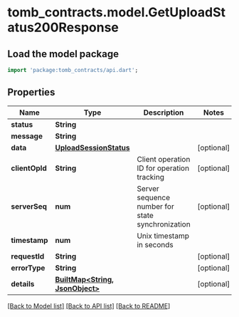 # tomb_contracts.model.GetUploadStatus200Response

## Load the model package
```dart
import 'package:tomb_contracts/api.dart';
```

## Properties
Name | Type | Description | Notes
------------ | ------------- | ------------- | -------------
**status** | **String** |  | 
**message** | **String** |  | 
**data** | [**UploadSessionStatus**](UploadSessionStatus.md) |  | [optional] 
**clientOpId** | **String** | Client operation ID for operation tracking | [optional] 
**serverSeq** | **num** | Server sequence number for state synchronization | [optional] 
**timestamp** | **num** | Unix timestamp in seconds | 
**requestId** | **String** |  | [optional] 
**errorType** | **String** |  | [optional] 
**details** | [**BuiltMap&lt;String, JsonObject&gt;**](JsonObject.md) |  | [optional] 

[[Back to Model list]](../README.md#documentation-for-models) [[Back to API list]](../README.md#documentation-for-api-endpoints) [[Back to README]](../README.md)


